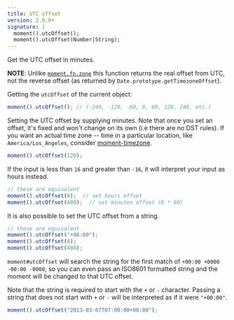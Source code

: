 ```yaml
---
title: UTC offset
version: 2.9.0+
signature: |
  moment().utcOffset();
  moment().utcOffset(Number|String);
---
```


Get the UTC offset in minutes.

**NOTE**: Unlike [`moment.fn.zone`](/docs/#/manipulating/timezone-offset/) this
function returns the real offset from UTC, not the reverse offset (as returned
by `Date.prototype.getTimezoneOffset`).

Getting the `utcOffset` of the current object:

```javascript
moment().utcOffset(); // (-240, -120, -60, 0, 60, 120, 240, etc.)
```

Setting the UTC offset by supplying minutes. Note that once you set an offset,
it's fixed and won't change on its own (i.e there are no DST rules). If you want
an actual time zone -- time in a particular location, like
`America/Los_Angeles`, consider [moment-timezone](/timezone/).

```javascript
moment().utcOffset(120);
```

If the input is less than `16` and greater than `-16`, it will interpret your input as hours instead.

```javascript
// these are equivalent
moment().utcOffset(8);  // set hours offset
moment().utcOffset(480);  // set minutes offset (8 * 60)
```

It is also possible to set the UTC offset from a string.

```javascript
// these are equivalent
moment().utcOffset("+08:00");
moment().utcOffset(8);
moment().utcOffset(480);
```

`moment#utcOffset` will search the string for the first match of `+00:00 +0000
-00:00 -0000`, so you can even pass an ISO8601 formatted string and the moment
will be changed to that UTC offset.

Note that the string is required to start with the `+` or `-` character.  Passing a string that
does not start with `+` or `-` will be interpreted as if it were `"+00:00"`.

```javascript
moment().utcOffset("2013-03-07T07:00:00+08:00");
```
